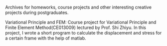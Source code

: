 Archives for homeworks, course projects and other interesting creative projects during postgraduates.

Variational Principle and FEM:
    Course project for Variational Principle and Finite Element Method(CE013009) lectured by Prof. Shi Zhiyu.
    In this project, I wrote a short program to calculate the displacement and stress for a certain frame with the help of matlab.

